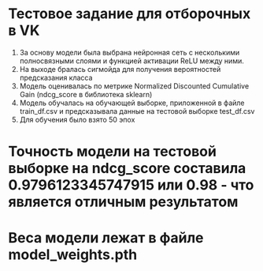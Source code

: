 # Тестовое задание для отборочных в VK
1. За основу модели была выбрана нейронная сеть с несколькими полносвязными слоями и функцией активации ReLU между ними.
2. На выходе бралась сигмойда для получения вероятностей предсказания класса
3. Модель оценивалась по метрике Normalized Discounted Cumulative Gain (ndcg_score в библиотека sklearn)
4. Модель обучалась на обучающей выборке, приложенной в файле train_df.csv и предсказывала данные на тестовой выборке test_df.csv
5. Для обучения было взято 50 эпох
# Точность модели на тестовой выборке на ndcg_score составила 0.9796123345747915 или 0.98 - что является отличным результатом
# Веса модели лежат в файле model_weights.pth
